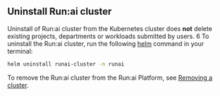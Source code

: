 ## Uninstall Run:ai cluster

Uninstall of Run:ai cluster from the Kubernetes cluster does **not** delete existing projects, departments or workloads submitted by users.
6
To uninstall the Run:ai cluster, run the following [helm](https://helm.sh/) command in your terminal:

```bash
helm uninstall runai-cluster -n runai
```

To remove the Run:ai cluster from the Run:ai Platform, see [Removing a cluster](../infrastructure-procedures/clusters.md#removing-a-cluster).